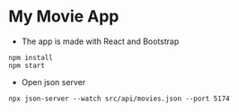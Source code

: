 # My Movie App

- The app is made with React and Bootstrap
```
npm install
npm start
```

- Open json server
```
npx json-server --watch src/api/movies.json --port 5174
```